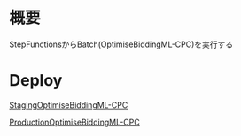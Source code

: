 # 概要

StepFunctionsからBatch(OptimiseBiddingML-CPC)を実行する

# Deploy

[StagingOptimiseBiddingML-CPC](https://ap-northeast-1.console.aws.amazon.com/codesuite/codebuild/781667190002/projects/StagingOptimiseBiddingML-CPC/history?region=ap-northeast-1)

[ProductionOptimiseBiddingML-CPC](https://ap-northeast-1.console.aws.amazon.com/codesuite/codebuild/781667190002/projects/ProductionOptimiseBiddingML-CPC/history?region=ap-northeast-1)